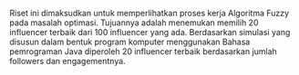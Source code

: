 Riset ini dimaksudkan untuk memperlihatkan proses kerja Algoritma Fuzzy pada masalah optimasi. Tujuannya adalah menemukan memilih 20 influencer terbaik dari 100 influencer yang ada. Berdasarkan simulasi yang disusun dalam bentuk program komputer  menggunakan  Bahasa pemrograman Java diperoleh 20 influencer terbaik berdasarkan jumlah followers dan engagementnya. 
